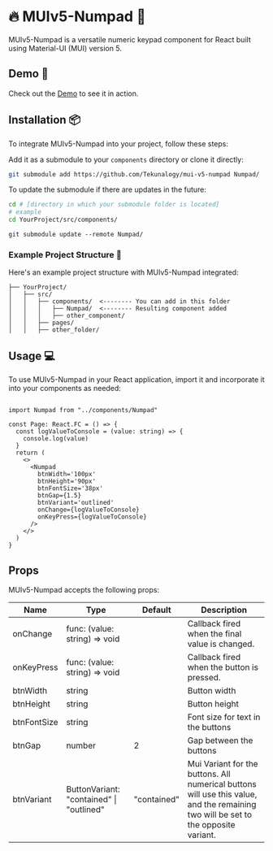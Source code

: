 # :fire: MUIv5-Numpad :1234:

MUIv5-Numpad is a versatile numeric keypad component for React built using Material-UI (MUI) version 5.

## Demo :rocket:

Check out the [Demo](https://tekunalogy.com/mui-v5-numpad/) to see it in action.

## Installation :package:

To integrate MUIv5-Numpad into your project, follow these steps:

Add it as a submodule to your `components` directory or clone it directly:

```bash
git submodule add https://github.com/Tekunalogy/mui-v5-numpad Numpad/
```

To update the submodule if there are updates in the future:
```bash
cd # [directory in which your submodule folder is located]
# example
cd YourProject/src/components/
```
```
git submodule update --remote Numpad/
```

### Example Project Structure :open_file_folder:
Here's an example project structure with MUIv5-Numpad integrated:

```
├── YourProject/
│   ├── src/
│   │   ├── components/  <-------- You can add in this folder
│   │   │   ├── Numpad/  <-------- Resulting component added
│   │   │   ├── other_component/
│   │   ├── pages/
│   │   ├── other_folder/
```

## Usage :computer:
To use MUIv5-Numpad in your React application, import it and incorporate it into your components as needed:

```tsx

import Numpad from "../components/Numpad"

const Page: React.FC = () => {
  const logValueToConsole = (value: string) => {
    console.log(value)
  }
  return (
    <>
      <Numpad
        btnWidth='100px'
        btnHeight='90px'
        btnFontSize='38px'
        btnGap={1.5}
        btnVariant='outlined'
        onChange={logValueToConsole}
        onKeyPress={logValueToConsole}
      />
    </>
  )
}

```

## Props

MUIv5-Numpad accepts the following props:

| Name        	| Type                                     	| Default     	| Description                                                                                                                        	|
|-------------	|------------------------------------------	|-------------	|------------------------------------------------------------------------------------------------------------------------------------	|
| onChange    	| func: (value: string) => void            	|             	| Callback fired when the final value is changed.                                                                                    	|
| onKeyPress  	| func: (value: string) => void            	|             	| Callback fired when the button is pressed.                                                                                         	|
| btnWidth    	| string                                   	|             	| Button width                                                                                                                       	|
| btnHeight   	| string                                   	|             	| Button height                                                                                                                      	|
| btnFontSize 	| string                                   	|             	| Font size for text in the buttons                                                                                                  	|
| btnGap      	| number                                   	| 2           	| Gap between the buttons                                                                                                            	|
| btnVariant  	| ButtonVariant: "contained" \| "outlined" 	| "contained" 	| Mui Variant for the buttons. All numerical buttons will use this value, and the remaining two will be set to the opposite variant. 	|


